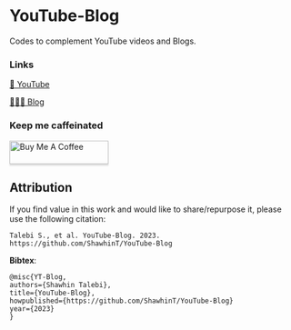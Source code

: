 # YouTube-Blog
Codes to complement YouTube videos and Blogs.

### Links
[🎥 YouTube](https://www.youtube.com/channel/UCa9gErQ9AE5jT2DZLjXBIdA)

[👨🏻‍💻 Blog](https://medium.com/@shawhin)

### Keep me caffeinated
<a href="https://www.buymeacoffee.com/shawhint" target="_blank"><img src="https://cdn.buymeacoffee.com/buttons/default-blue.png" alt="Buy Me A Coffee" style="height: 41px !important;width: 174px !important;box-shadow: 0px 3px 2px 0px rgba(190, 190, 190, 0.5) !important;-webkit-box-shadow: 0px 3px 2px 0px rgba(190, 190, 190, 0.5) !important;" ></a>

## Attribution

If you find value in this work and would like to share/repurpose it, please use the following citation: 

`Talebi S., et al. YouTube-Blog. 2023. https://github.com/ShawhinT/YouTube-Blog`

__Bibtex__:
```
@misc{YT-Blog,
authors={Shawhin Talebi},
title={YouTube-Blog},
howpublished={https://github.com/ShawhinT/YouTube-Blog}
year={2023}
}
```
